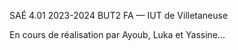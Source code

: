 SAÉ 4.01 2023-2024 BUT2 FA — IUT de Villetaneuse

En cours de réalisation par Ayoub, Luka et Yassine...
